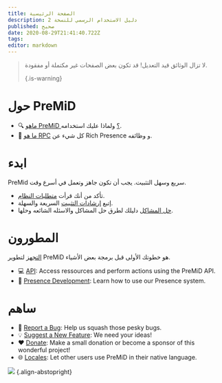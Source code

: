 ```yaml
---
title: الصفحة الرئيسية
description: دليل الاستخدام الرسمي للنسخة 2
published: صحيح
date: 2020-08-29T21:41:40.722Z
tags:
editor: markdown
---
```


> لا تزال الوثائق قيد التعديل! قد تكون بعض الصفحات غير مكتملة أو مفقودة. 
> 
> {.is-warning}

# حول PreMiD
- :mag: [ماهو PreMiD ؟](/about) ولماذا عليك استخدامه.
- :link: [ما هو RPC](https://discordapp.com/rich-presence) كل شيء عن Rich Presence و وظائفه.

# ابدء

PreMid سريع وسهل التثبيت. يجب أن تكون جاهز وتعمل في أسرع وقت.

- تأكد من أنك قرأت [متطلبات النظام](/install/requirements).
- إتبع [إرشادات التثبيت](/install) السريعة والسهلة.
- [حل المشاكل](/troubleshooting) دليلك لطرق حل المشاكل والاسئله الشائعه وحلها.

# المطورون

[التجهز](/dev) لتطوير PreMiD هو خطوتك الأولى قبل برمجة بعض الأشياء.

- :computer: [API](/dev/api): Access ressources and perform actions using the PreMiD API.
- :wrench: [Presence Development](/dev/presence): Learn how to use our Presence system.

# ساهم
- :bug: [Report a Bug](https://github.com/PreMiD): Help us squash those pesky bugs.
- :bulb: [Suggest a New Feature](https://discord.premid.app/): We need your ideas!
- :heart: [Donate](https://www.patreon.com/Timeraa): Make a small donation or become a sponsor of this wonderful project!
- :globe_with_meridians: [Locales](https://translate.premid.app): Let other users use PreMiD in their native language.

![](https://beta.premid.app/img/logo.2b414dc2.gif) {.align-abstopright}